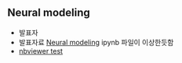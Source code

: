 ## Neural modeling
- 발표자
- 발표자료 [Neural modeling](http://nbviewer.ipython.org/github/biospin/neuropy/blob/gh-pages/doc/part1/study01/Neural%20modeling.ipynb)  ipynb 파일이 이상한듯함
- [nbviewer test](http://nbviewer.ipython.org/github/biospin/neuropy/blob/gh-pages/doc/part1/study01/ML%20chapter%2010.ipynb)
